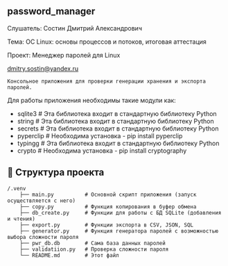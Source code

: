 ## password_manager

Слушатель: Состин Дмитрий Александрович

Тема: ОС Linux: основы процессов и потоков, итоговая аттестация

Проект: Менеджер паролей для Linux

dmitry.sostin@yandex.ru

    Консольное приложения для проверки генерации хранения и экспорта паролей.

Для работы приложения необходимы такие модули как:

- sqlite3      # Эта библиотека входит в стандартную библиотеку Python
- string       # Эта библиотека входит в стандартную библиотеку Python
- secrets      # Эта библиотека входит в стандартную библиотеку Python
- pyperclip    # Необходима установка - pip install pyperclip
- typingg      # Эта библиотека входит в стандартную библиотеку Python
- crypto       # Необходима установка - pip install cryptography


## 📂 Структура проекта
```
/.venv
    ├── main.py          # Основной скрипт приложения (запуск осуществляется с него)
    ├── copy.py          # Функция копирования в буфер обмена
    ├── db_create.py     # Функции для работы с БД SQLite (добавления и чтения)
    ├── export.py        # Функции экспорта в CSV, JSON, SQL
    ├── generator.py     # Функция генератора паролей с возможностью выбора сложности пароля
    ├── pwr_db.db        # Сама база данных паролей
    ├── validatiion.py   # Проверка сложности пароля
    └── README.md        # Этот файл
